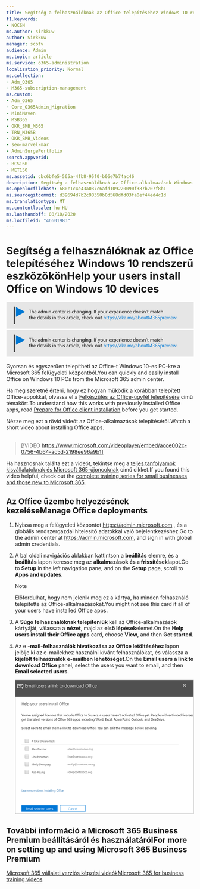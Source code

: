 ```yaml
---
title: Segítség a felhasználóknak az Office telepítéséhez Windows 10 rendszerű eszközökön
f1.keywords:
- NOCSH
ms.author: sirkkuw
author: Sirkkuw
manager: scotv
audience: Admin
ms.topic: article
ms.service: o365-administration
localization_priority: Normal
ms.collection:
- Adm_O365
- M365-subscription-management
ms.custom:
- Adm_O365
- Core_O365Admin_Migration
- MiniMaven
- MSB365
- OKR_SMB_M365
- TRN_M365B
- OKR_SMB_Videos
- seo-marvel-mar
- AdminSurgePortfolio
search.appverid:
- BCS160
- MET150
ms.assetid: cbc6bfe5-565a-4fb8-95f0-b06e7b74ac46
description: Segítség a felhasználóknak az Office-alkalmazások Windows 10-es eszközökön való telepítéséhez, és az Office telepítése Windows 10 rendszerű PC-re a Microsoft 365 felügyeleti központból.
ms.openlocfilehash: 680c1c4e43a037c6afd109220090f387b207f8b1
ms.sourcegitcommit: d39694d7b2c98350b0d568dfd03fa0ef44ed4c1d
ms.translationtype: MT
ms.contentlocale: hu-HU
ms.lasthandoff: 08/10/2020
ms.locfileid: "46601983"
---
```

# <a name="help-your-users-install-office-on-windows-10-devices"></a><span data-ttu-id="4f0ce-103">Segítség a felhasználóknak az Office telepítéséhez Windows 10 rendszerű eszközökön</span><span class="sxs-lookup"><span data-stu-id="4f0ce-103">Help your users install Office on Windows 10 devices</span></span>

<span data-ttu-id="4f0ce-104">[![A megjelenő címke figyelmeztet a felügyeleti központ változásaira, további részleteket itt talál: aka.ms/aboutM365preview.](../media/m365admincenterchanging.png)](https://docs.microsoft.com/office365/admin/microsoft-365-admin-center-preview)</span><span class="sxs-lookup"><span data-stu-id="4f0ce-104">[![Label to let you know the admin center is changing and you can find more details at aka.ms/aboutM365preview.](../media/m365admincenterchanging.png)](https://docs.microsoft.com/office365/admin/microsoft-365-admin-center-preview)</span></span>

<span data-ttu-id="4f0ce-105">Gyorsan és egyszerűen telepítheti az Office-t Windows 10-es PC-kre a Microsoft 365 felügyeleti központból.</span><span class="sxs-lookup"><span data-stu-id="4f0ce-105">You can quickly and easily install Office on Windows 10 PCs from the Microsoft 365 admin center.</span></span>
  
<span data-ttu-id="4f0ce-106">Ha meg szeretné érteni, hogy ez hogyan működik a korábban telepített Office-appokkal, olvassa el a [Felkészülés az Office-ügyfél telepítésére](prepare-for-office-client-deployment.md) című témakört.</span><span class="sxs-lookup"><span data-stu-id="4f0ce-106">To understand how this works with previously installed Office apps, read [Prepare for Office client installation](prepare-for-office-client-deployment.md) before you get started.</span></span>

<span data-ttu-id="4f0ce-107">Nézze meg ezt a rövid videót az Office-alkalmazások telepítéséről.</span><span class="sxs-lookup"><span data-stu-id="4f0ce-107">Watch a short video about installing Office apps.</span></span><br><br>

> [!VIDEO https://www.microsoft.com/videoplayer/embed/acce002c-0756-4b64-ac5d-2198ee96a9b1] 

<span data-ttu-id="4f0ce-108">Ha hasznosnak találta ezt a videót, tekintse meg a [teljes tanfolyamok kisvállalatoknak és Microsoft 365-újoncoknak](https://support.microsoft.com/office/6ab4bbcd-79cf-4000-a0bd-d42ce4d12816) című cikket.</span><span class="sxs-lookup"><span data-stu-id="4f0ce-108">If you found this video helpful, check out the [complete training series for small businesses and those new to Microsoft 365](https://support.microsoft.com/office/6ab4bbcd-79cf-4000-a0bd-d42ce4d12816).</span></span>

## <a name="manage-office-deployments"></a><span data-ttu-id="4f0ce-109">Az Office üzembe helyezésének kezelése</span><span class="sxs-lookup"><span data-stu-id="4f0ce-109">Manage Office deployments</span></span>

1. <span data-ttu-id="4f0ce-110">Nyissa meg a felügyeleti központot <a href="https://go.microsoft.com/fwlink/p/?linkid=2024339" target="_blank">https://admin.microsoft.com</a> , és a globális rendszergazdai hitelesítő adatokkal való bejelentkezéshez.</span><span class="sxs-lookup"><span data-stu-id="4f0ce-110">Go to the admin center at <a href="https://go.microsoft.com/fwlink/p/?linkid=2024339" target="_blank">https://admin.microsoft.com</a>, and sign in with global admin credentials.</span></span> 

2. <span data-ttu-id="4f0ce-111">A bal oldali navigációs ablakban kattintson a **beállítás** elemre, és a **beállítás** lapon keresse meg az **alkalmazások és a frissítések**lapot.</span><span class="sxs-lookup"><span data-stu-id="4f0ce-111">Go to **Setup** in the left navigation pane, and on the **Setup** page, scroll to **Apps and updates**.</span></span>
    > [!NOTE]
    > <span data-ttu-id="4f0ce-112">Előfordulhat, hogy nem jelenik meg ez a kártya, ha minden felhasználó telepítette az Office-alkalmazásokat.</span><span class="sxs-lookup"><span data-stu-id="4f0ce-112">You might not see this card if all of your  users have installed Office apps.</span></span>
  
3. <span data-ttu-id="4f0ce-113">A **Súgó felhasználóknak telepíteniük** kell az Office-alkalmazások kártyáját, válassza a **nézet**, majd az **első lépések**elemet.</span><span class="sxs-lookup"><span data-stu-id="4f0ce-113">On the **Help users install their Office apps** card, choose **View**, and then **Get started**.</span></span>
    
4. <span data-ttu-id="4f0ce-114">Az e **-mail-felhasználók hivatkozása az Office letöltéséhez** lapon jelölje ki az e-mailekhez használni kívánt felhasználókat, és válassza a **kijelölt felhasználók e-mailben lehetőséget**.</span><span class="sxs-lookup"><span data-stu-id="4f0ce-114">On the **Email users a link to download Office** panel, select the users you want to email, and then **Email selected users**.</span></span>

   ![Válassza a felhasználók lehetőséget az Office letöltési hivatkozással való elküldéséhez.](../media/sendemailtousers.png)

## <a name="for-more-on-setting-up-and-using-microsoft-365-business-premium"></a><span data-ttu-id="4f0ce-116">További információ a Microsoft 365 Business Premium beállításáról és használatáról</span><span class="sxs-lookup"><span data-stu-id="4f0ce-116">For more on setting up and using Microsoft 365 Business Premium</span></span>

[<span data-ttu-id="4f0ce-117">Microsoft 365 vállalati verziós képzési videók</span><span class="sxs-lookup"><span data-stu-id="4f0ce-117">Microsoft 365 for business training videos</span></span>](https://support.microsoft.com/office/6ab4bbcd-79cf-4000-a0bd-d42ce4d12816)

